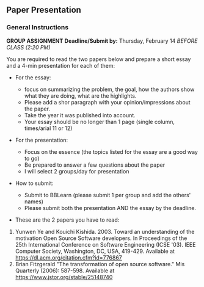 ## Paper Presentation
### General Instructions

**GROUP ASSIGNMENT**
**Deadline/Submit by:** Thursday, February 14 *BEFORE CLASS (2:20 PM)*

You are required to read the two papers below and prepare a short essay and a 4-min presentation for each of them:
* For the essay:
    - focus on summarizing the problem, the goal, how the authors show what they are doing, what are the highlights. 
    - Please add a shor paragraph with your opinion/impressions about the paper. 
    - Take the year it was published into account.
    - Your essay should be no longer than 1 page (single column, times/arial 11 or 12)
* For the presentation:
    - Focus on the essence (the topics listed for the essay are a good way to go)
    - Be prepared to answer a few questions about the paper
    - I will select 2 groups/day for presentation

* How to submit:
    - Submit to BBLearn (please submit 1 per group and add the others' names)
    - Please submit both the presentation AND the essay by the deadline.

* These are the 2 papers you have to read:
1. Yunwen Ye and Kouichi Kishida. 2003. Toward an understanding of the motivation Open Source Software developers. In Proceedings of the 25th International Conference on Software Engineering (ICSE '03). IEEE Computer Society, Washington, DC, USA, 419-429. Available at https://dl.acm.org/citation.cfm?id=776867
2. Brian Fitzgerald "The transformation of open source software." Mis Quarterly (2006): 587-598. Available at https://www.jstor.org/stable/25148740


